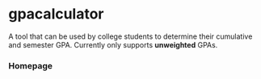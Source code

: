# gpacalculator
A tool that can be used by college students to determine their cumulative and semester GPA.
Currently only supports **unweighted** GPAs.

### Homepage
